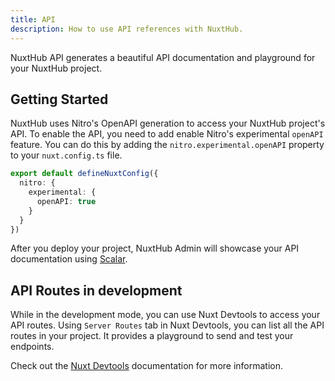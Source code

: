 ```yaml
---
title: API
description: How to use API references with NuxtHub.
---
```


NuxtHub API generates a beautiful API documentation and playground for your NuxtHub project.

## Getting Started

NuxtHub uses Nitro's OpenAPI generation to access your NuxtHub project's API. To enable the API, you need to add enable Nitro's experimental `openAPI` feature. You can do this by adding the `nitro.experimental.openAPI` property to your `nuxt.config.ts` file.

```ts [nuxt.config.ts]
export default defineNuxtConfig({
  nitro: {
    experimental: {
      openAPI: true
    }
  }
})
```

After you deploy your project, NuxtHub Admin will showcase your API documentation using [Scalar](https://scalar.com).

## API Routes in development

While in the development mode, you can use Nuxt Devtools to access your API routes. Using `Server Routes` tab in Nuxt Devtools, you can list all the API routes in your project. It provides a playground to send and test your endpoints.

Check out the [Nuxt Devtools](https://devtools.nuxt.com/) documentation for more information.